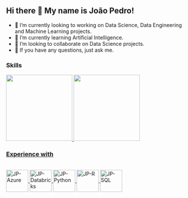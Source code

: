 ## Hi there 👋 My name is João Pedro!

- 🔭 I’m currently looking to working on Data Science, Data Engineering and Machine Learning projects.
- 🌱 I’m currently learning Artificial Intelligence.
- 👯 I’m looking to collaborate on Data Science projects.
- 💬 If you have any questions, just ask me.

### Skills
<div>
   <a href="https://www.linkedin.com/in/jpforol/">
   <img height="180em" src="https://github-readme-stats.vercel.app/api?username=jpforol&show_icons=true&theme=dracula&include_all_commits=true&count_private=true"/>
   <img height="180em" src="https://github-readme-stats.vercel.app/api/top-langs/?username=jpforol&langs_count=16&layout=compact&theme=dracula"/>
</div>

### Experience with
<div style="display: inline_block"><br>
   <img align="center" alt="JP-Azure" height="60" width="60" src="https://cdn.jsdelivr.net/gh/devicons/devicon/icons/azure/azure-original-wordmark.svg">
   <img align="center" alt="JP-Databricks" height="60" width="60" src="https://cdn.icon-icons.com/icons2/2699/PNG/512/databricks_logo_icon_169299.png">
   <img align="center" alt="JP-Python" height="60" width="60" src="https://cdn.jsdelivr.net/gh/devicons/devicon/icons/python/python-original-wordmark.svg">
   <img align="center" alt="JP-R" height="60" width="60" src="https://cdn.jsdelivr.net/gh/devicons/devicon/icons/r/r-original.svg">
   <img align="center" alt="JP-SQL" height="60" width="60" src="https://static-00.iconduck.com/assets.00/sql-database-sql-azure-icon-1955x2048-4pmty46t.png">   
</div>


[//]: #
   [LinkedIn]: <https://www.linkedin.com/in/jpforol/>


<!--
**jpforol/jpforol** is a ✨ _special_ ✨ repository because its `README.md` (this file) appears on your GitHub profile.

Here are some ideas to get you started:

- 🔭 I’m currently working on ...
- 🌱 I’m currently learning ...
- 👯 I’m looking to collaborate on ...
- 🤔 I’m looking for help with ...
- 💬 Ask me about ...
- 📫 How to reach me: ...
- 😄 Pronouns: ...
- ⚡ Fun fact: ...
-->
